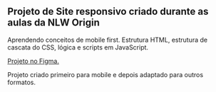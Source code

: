 <h2>Projeto de Site responsivo criado durante as aulas da NLW Origin</h2>
<p>
  Aprendendo conceitos de mobile first.
  Estrutura HTML, estrutura de cascata do CSS, lógica e scripts em JavaScript.

<a href="https://www.figma.com/embed?embed_host=share&url=https%3A%2F%2Fwww.figma.com%2Ffile%2FQxsPYiGzNvGWPDU0XTQrLc%2FOrigin-Six-vitoriapac%3Fnode-id%3D0%253A1"> Projeto no Figma.
</a>

Projeto criado primeiro para mobile e depois adaptado para outros formatos.

</p>
